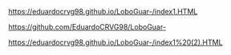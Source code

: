 https://eduardocrvg98.github.io/LoboGuar-/index1.HTML

https://github.com/EduardoCRVG98/LoboGuar-

https://eduardocrvg98.github.io/LoboGuar-/index1%20(2).HTML


